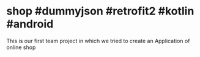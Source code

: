 # shop #dummyjson #retrofit2 #kotlin #android
This is our first team project in which we tried to create an Application of online shop

